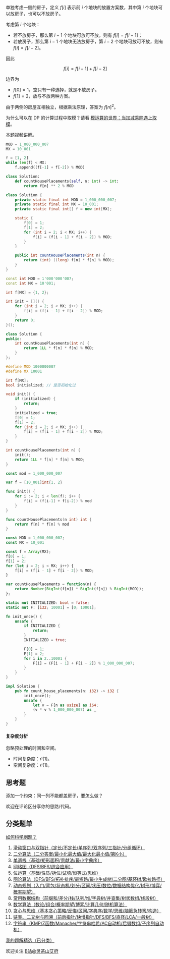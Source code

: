 单独考虑一侧的房子，定义 $f[i]$ 表示前 $i$ 个地块的放置方案数，其中第 $i$ 个地块可以放房子，也可以不放房子。

考虑第 $i$ 个地块：

- 若不放房子，那么第 $i-1$ 个地块可放可不放，则有 $f[i] = f[i-1]$；
- 若放房子，那么第 $i-1$ 个地块无法放房子，第 $i-2$ 个地块可放可不放，则有 $f[i] = f[i-2]$。

因此

$$
f[i] = f[i-1] + f[i-2]
$$

边界为

- $f[0]=1$，空只有一种选择，就是不放房子。
- $f[1]=2$，放与不放两种方案。

由于两侧的房屋互相独立，根据乘法原理，答案为 $f[n]^2$。

为什么可以在 DP 的计算过程中取模？请看 [模运算的世界：当加减乘除遇上取模](https://leetcode.cn/circle/discuss/mDfnkW/)。

[本题视频讲解](https://www.bilibili.com/video/BV1pW4y1r7xs)。

```py [sol-Python3]
MOD = 1_000_000_007
MX = 10_001

f = [1, 2]
while len(f) < MX:
    f.append((f[-1] + f[-2]) % MOD)

class Solution:
    def countHousePlacements(self, n: int) -> int:
        return f[n] ** 2 % MOD
```

```java [sol-Java]
class Solution {
    private static final int MOD = 1_000_000_007;
    private static final int MX = 10_001;
    private static final int[] f = new int[MX];

    static {
        f[0] = 1;
        f[1] = 2;
        for (int i = 2; i < MX; i++) {
            f[i] = (f[i - 1] + f[i - 2]) % MOD;
        }
    }

    public int countHousePlacements(int n) {
        return (int) ((long) f[n] * f[n] % MOD);
    }
}
```

```cpp [sol-C++]
const int MOD = 1'000'000'007;
const int MX = 10'001;

int f[MX] = {1, 2};

int init = []() {
    for (int i = 2; i < MX; i++) {
        f[i] = (f[i - 1] + f[i - 2]) % MOD;
    }
    return 0;
}();

class Solution {
public:
    int countHousePlacements(int n) {
        return 1LL * f[n] * f[n] % MOD;
    }
};
```

```c [sol-C]
#define MOD 1000000007
#define MX 10001

int f[MX];
bool initialized; // 是否初始化过

void init() {
    if (initialized) {
        return;
    }
    initialized = true;
    f[0] = 1;
    f[1] = 2;
    for (int i = 2; i < MX; i++) {
        f[i] = (f[i - 1] + f[i - 2]) % MOD;
    }
}

int countHousePlacements(int n) {
    init();
    return 1LL * f[n] * f[n] % MOD;
}
```

```go [sol-Go]
const mod = 1_000_000_007

var f = [10_001]int{1, 2}

func init() {
	for i := 2; i < len(f); i++ {
		f[i] = (f[i-1] + f[i-2]) % mod
	}
}

func countHousePlacements(n int) int {
	return f[n] * f[n] % mod
}
```

```js [sol-JavaScript]
const MOD = 1_000_000_007;
const MX = 10_001

const f = Array(MX);
f[0] = 1;
f[1] = 2;
for (let i = 2; i < MX; i++) {
    f[i] = (f[i - 1] + f[i - 2]) % MOD;
}

var countHousePlacements = function(n) {
    return Number(BigInt(f[n]) * BigInt(f[n]) % BigInt(MOD));
};
```

```rust [sol-Rust]
static mut INITIALIZED: bool = false;
static mut F: [i32; 10001] = [0; 10001];

fn init_once() {
    unsafe {
        if INITIALIZED {
            return;
        }
        INITIALIZED = true;

        F[0] = 1;
        F[1] = 2;
        for i in 2..10001 {
            F[i] = (F[i - 1] + F[i - 2]) % 1_000_000_007;
        }
    }
}

impl Solution {
    pub fn count_house_placements(n: i32) -> i32 {
        init_once();
        unsafe {
            let v = F[n as usize] as i64;
            (v * v % 1_000_000_007) as _
        }
    }
}
```

#### 复杂度分析

忽略预处理的时间和空间。

- 时间复杂度：$\mathcal{O}(1)$。
- 空间复杂度：$\mathcal{O}(1)$。

## 思考题

添加一个约束：同一列不能都盖房子，要怎么做？

欢迎在评论区分享你的思路/代码。

## 分类题单

[如何科学刷题？](https://leetcode.cn/circle/discuss/RvFUtj/)

1. [滑动窗口与双指针（定长/不定长/单序列/双序列/三指针/分组循环）](https://leetcode.cn/circle/discuss/0viNMK/)
2. [二分算法（二分答案/最小化最大值/最大化最小值/第K小）](https://leetcode.cn/circle/discuss/SqopEo/)
3. [单调栈（基础/矩形面积/贡献法/最小字典序）](https://leetcode.cn/circle/discuss/9oZFK9/)
4. [网格图（DFS/BFS/综合应用）](https://leetcode.cn/circle/discuss/YiXPXW/)
5. [位运算（基础/性质/拆位/试填/恒等式/思维）](https://leetcode.cn/circle/discuss/dHn9Vk/)
6. [图论算法（DFS/BFS/拓扑排序/最短路/最小生成树/二分图/基环树/欧拉路径）](https://leetcode.cn/circle/discuss/01LUak/)
7. [动态规划（入门/背包/状态机/划分/区间/状压/数位/数据结构优化/树形/博弈/概率期望）](https://leetcode.cn/circle/discuss/tXLS3i/)
8. [常用数据结构（前缀和/差分/栈/队列/堆/字典树/并查集/树状数组/线段树）](https://leetcode.cn/circle/discuss/mOr1u6/)
9. [数学算法（数论/组合/概率期望/博弈/计算几何/随机算法）](https://leetcode.cn/circle/discuss/IYT3ss/)
10. [贪心与思维（基本贪心策略/反悔/区间/字典序/数学/思维/脑筋急转弯/构造）](https://leetcode.cn/circle/discuss/g6KTKL/)
11. [链表、二叉树与回溯（前后指针/快慢指针/DFS/BFS/直径/LCA/一般树）](https://leetcode.cn/circle/discuss/K0n2gO/)
12. [字符串（KMP/Z函数/Manacher/字符串哈希/AC自动机/后缀数组/子序列自动机）](https://leetcode.cn/circle/discuss/SJFwQI/)

[我的题解精选（已分类）](https://github.com/EndlessCheng/codeforces-go/blob/master/leetcode/SOLUTIONS.md)

欢迎关注 [B站@灵茶山艾府](https://space.bilibili.com/206214)

